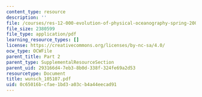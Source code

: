 ```yaml
---
content_type: resource
description: ''
file: /courses/res-12-000-evolution-of-physical-oceanography-spring-2007/0c65016bcfae1bd3a03cb4a44eecad91_wunsch_105107.pdf
file_size: 2380599
file_type: application/pdf
learning_resource_types: []
license: https://creativecommons.org/licenses/by-nc-sa/4.0/
ocw_type: OCWFile
parent_title: Part 2
parent_type: SupplementalResourceSection
parent_uid: 293166d4-7eb3-8b0d-338f-324fe69a2d53
resourcetype: Document
title: wunsch_105107.pdf
uid: 0c65016b-cfae-1bd3-a03c-b4a44eecad91
---
```

